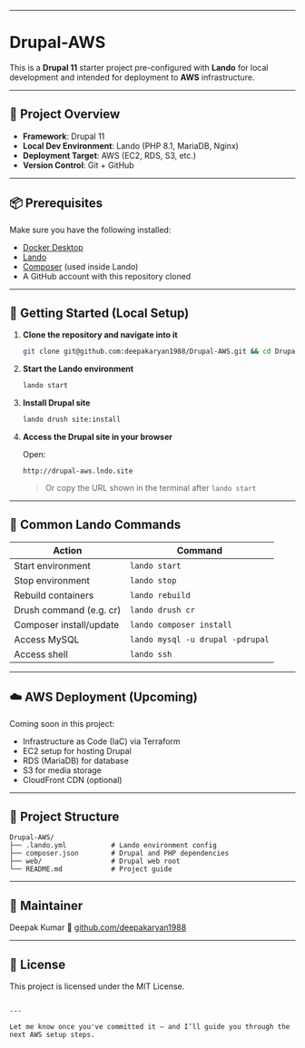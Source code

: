 
---


# Drupal-AWS

This is a **Drupal 11** starter project pre-configured with **Lando** for local development and intended for deployment to **AWS** infrastructure.

---

## 🔧 Project Overview

- **Framework**: Drupal 11
- **Local Dev Environment**: Lando (PHP 8.1, MariaDB, Nginx)
- **Deployment Target**: AWS (EC2, RDS, S3, etc.)
- **Version Control**: Git + GitHub

---

## 📦 Prerequisites

Make sure you have the following installed:

- [Docker Desktop](https://www.docker.com/products/docker-desktop/)
- [Lando](https://docs.lando.dev/basics/installation.html)
- [Composer](https://getcomposer.org/) (used inside Lando)
- A GitHub account with this repository cloned

---

## 🚀 Getting Started (Local Setup)

1. **Clone the repository and navigate into it**
   ```bash
   git clone git@github.com:deepakaryan1988/Drupal-AWS.git && cd Drupal-AWS

2. **Start the Lando environment**

   ```bash
   lando start
   ```

3. **Install Drupal site**

   ```bash
   lando drush site:install
   ```

4. **Access the Drupal site in your browser**

   Open:

   ```
   http://drupal-aws.lndo.site
   ```

   > Or copy the URL shown in the terminal after `lando start`

---

## 🧰 Common Lando Commands

| Action                  | Command                          |
| ----------------------- | -------------------------------- |
| Start environment       | `lando start`                    |
| Stop environment        | `lando stop`                     |
| Rebuild containers      | `lando rebuild`                  |
| Drush command (e.g. cr) | `lando drush cr`                 |
| Composer install/update | `lando composer install`         |
| Access MySQL            | `lando mysql -u drupal -pdrupal` |
| Access shell            | `lando ssh`                      |

---

## ☁️ AWS Deployment (Upcoming)

Coming soon in this project:

* Infrastructure as Code (IaC) via Terraform
* EC2 setup for hosting Drupal
* RDS (MariaDB) for database
* S3 for media storage
* CloudFront CDN (optional)

---

## 📂 Project Structure

```
Drupal-AWS/
├── .lando.yml           # Lando environment config
├── composer.json        # Drupal and PHP dependencies
├── web/                 # Drupal web root
└── README.md            # Project guide
```

---

## 👤 Maintainer

Deepak Kumar
🔗 [github.com/deepakaryan1988](https://github.com/deepakaryan1988)

---

## 📃 License

This project is licensed under the MIT License.

```

---

Let me know once you've committed it — and I’ll guide you through the next AWS setup steps.
```
